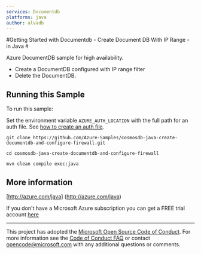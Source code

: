 ```yaml
---
services: Documentdb
platforms: java
author: alvadb
---
```


#Getting Started with Documentdb - Create Document DB With IP Range - in Java #


  Azure DocumentDB sample for high availability.
   - Create a DocumentDB configured with IP range filter
   - Delete the DocumentDB.
 

## Running this Sample ##

To run this sample:

Set the environment variable `AZURE_AUTH_LOCATION` with the full path for an auth file. See [how to create an auth file](https://github.com/Azure/azure-sdk-for-java/blob/master/AUTH.md).

    git clone https://github.com/Azure-Samples/cosmosdb-java-create-documentdb-and-configure-firewall.git

    cd cosmosdb-java-create-documentdb-and-configure-firewall

    mvn clean compile exec:java

## More information ##

[http://azure.com/java] (http://azure.com/java)

If you don't have a Microsoft Azure subscription you can get a FREE trial account [here](http://go.microsoft.com/fwlink/?LinkId=330212)

---

This project has adopted the [Microsoft Open Source Code of Conduct](https://opensource.microsoft.com/codeofconduct/). For more information see the [Code of Conduct FAQ](https://opensource.microsoft.com/codeofconduct/faq/) or contact [opencode@microsoft.com](mailto:opencode@microsoft.com) with any additional questions or comments.
